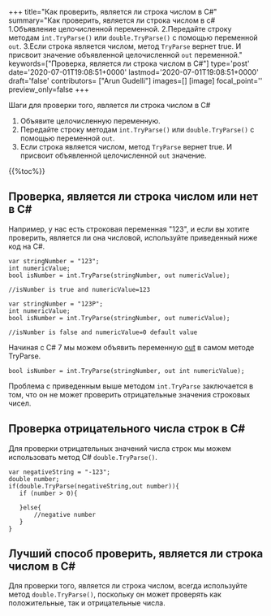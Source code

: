 +++
title="Как проверить, является ли строка числом в C#"
summary="Как проверить, является ли строка числом в c# 1.Объявление целочисленной переменной. 2.Передайте строку методам `int.TryParse()` или `double.TryParse()` с помощью переменной `out`. 3.Если строка является числом, метод `TryParse` вернет true. И присвоит значение объявленной целочисленной `out` переменной."
keywords=["Проверка, является ли строка числом в C#"]
type='post'
date='2020-07-01T19:08:51+0000'
lastmod='2020-07-01T19:08:51+0000'
draft='false'
contributors= ["Arun Gudelli"]
images=[]
[image]
focal_point=''
preview_only=false
+++

Шаги для проверки того, является ли строка числом в C#

1. Объявите целочисленную переменную.
2. Передайте строку методам `int.TryParse()` или `double.TryParse()` с помощью переменной `out`.
3. Если строка является числом, метод `TryParse` вернет true. И присвоит объявленной целочисленной `out` значение.

{{%toc%}}

## Проверка, является ли строка числом или нет в C# 

Например, у нас есть строковая переменная "123", и если вы хотите проверить, является ли она числовой, используйте приведенный ниже код на C#.

```
var stringNumber = "123";
int numericValue;
bool isNumber = int.TryParse(stringNumber, out numericValue);

//isNumber is true and numericValue=123

var stringNumber = "123P";
int numericValue;
bool isNumber = int.TryParse(stringNumber, out numericValue);

//isNumber is false and numericValue=0 default value

```

Начиная с C# 7 мы можем объявить переменную [out](https://www.arungudelli.com/tutorial/c-sharp/difference-between-ref-and-out-parameters-in-c-sharp/) в самом методе TryParse.

```
bool isNumber = int.TryParse(stringNumber, out int numericValue);

```

Проблема с приведенным выше методом `int.TryParse` заключается в том, что он не может проверить отрицательные значения строковых чисел.

## Проверка отрицательного числа строк в C# 

Для проверки отрицательных значений числа строк мы можем использовать метод C# `double.TryParse()`.

```
var negativeString = "-123";
double number;
if(double.TryParse(negativeString,out number)){
   if (number > 0){

   }else{
       //negative number 
   }   
}
```

## Лучший способ проверить, является ли строка числом в C# 

Для проверки того, является ли строка числом, всегда используйте метод `double.TryParse()`, поскольку он может проверять как положительные, так и отрицательные числа.